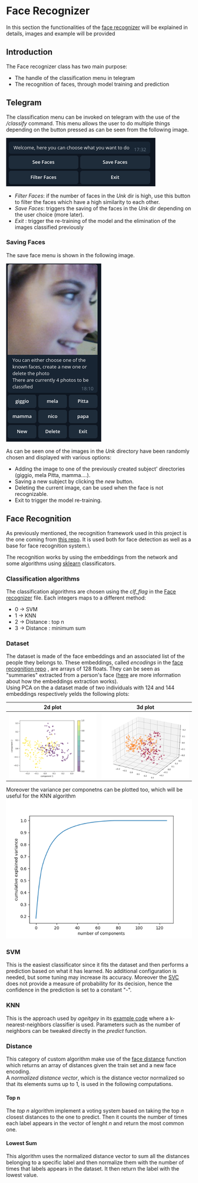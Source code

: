 
# Face Recognizer
In this section the functionalities of the
[face recognizer](Readme/face_recognizer.md) will be explained in
details, images and example will be provided

## Introduction 

The Face recognizer class has two main purpose:
- The handle of the classification menu in telegram
- The recognition of faces, through model training and prediction 

## Telegram 

The classification menu can be invoked on telegram with the use of the
*/classify* command. This menu allows the user to do multiple things
depending on the button pressed as can be seen from the following image.

![menu](./images/menu1.png)

- *Filter Faces*: if the number of faces in the *Unk* dir is high, use
  this button to filter the faces which have a high similarity to each
  other.
- *Save Faces*: triggers the saving of the faces in the *Unk* dir
  depending on the user choice (more later).
- *Exit* : trigger the re-training of the model and the elimination of
  the images classified previously

### Saving Faces

The save face menu is shown in the following image.

![menu2](./images/menu2.png)

As can be seen one of the images in the *Unk* directory have been
randomly chosen and displayed with various options:
- Adding the image to one of the previously created subject' directories
  (giggio, mela Pitta, mamma....). 
- Saving a new subject by clicking the *new* button.
- Deleting the current image, can be used when the face is not
  recognizable.
- Exit to trigger the model re-training.
  

## Face Recognition

As previously mentioned, the recognition framework used in this project
is the one coming from
[this repo](https://github.com/ageitgey/face_recognition). It is used
both for face detection as well as a base for face recognition system.\

The recognition works by using the embeddings from the network and some
algorithms using [sklearn](https://scikit-learn.org/stable/)
classificators.


### <a name="classification_alg"></a> Classification algorithms
The classification algorithms are chosen using the *clf_flag* in the [Face recognizer](./src/Classes/Face_recognizer.py) file. 
Each integers maps to a different method:
- 0 -> SVM
- 1 -> KNN
- 2 -> Distance : top n
- 3 -> Distance : minimum sum 

### Dataset
The dataset is made of the face embeddings and an associated list of the people they belongs to. These embeddings, called *encodings* 
in the [face recognition repo](https://github.com/ageitgey/face_recognition) , are arrays of 128 floats. They can be seen as 
"summaries" extracted from a person's face ([here](https://medium.com/@ageitgey/machine-learning-is-fun-part-4-modern-face-recognition-with-deep-learning-c3cffc121d78)
are more information about how the embeddings extraction works).\
Using PCA on the a dataset made of two individuals with 124 and 144 embeddings respectively yelds the following plots:

2d plot           |  3d plot
:-------------------------:|:-------------------------:
![Plot 1](./images/2d_plot.png)  | ![Video example](./images/3d_plot.png)

Moreover the variance per componetns can be plotted too, which will be
useful for the KNN algorithm ![variance](images/variance_components.png) 


### SVM
This is the easiest classificator since it fits the dataset and then performs a prediction based on what it has learned.
No additional configuration is needed, but some tuning may increase its accuracy. Moreover the [SVC](https://scikit-learn.org/stable/modules/generated/sklearn.svm.SVC.html)
does not provide a measure of probability for its decision, hence the confidence in the prediction is set to a constant "-".
 
### KNN
This is the approach used by *ageitgey* in its [example code](https://github.com/ageitgey/face_recognition/blob/master/examples/face_recognition_knn.py) where
a k-nearest-neighbors classifier is used. Parameters such as the number of neighbors can be tweaked directly in the *predict* function.

### Distance 
This category of custom algorithm make use of the [face distance](https://github.com/ageitgey/face_recognition/blob/master/face_recognition/api.py#L60)
function which returns an array of distances given the train set and a new face encoding.\
A *normalized distance vector*, which is the distance vector normalized so that its elements sums up to 1, is used in 
the following computations.

#### Top n
The *top n* algorithm implement a voting system based on taking the top *n* closest distances to the one to predict. 
Then it counts the number of times each label appears in the vector of lenght *n* and return the most common one.

#### Lowest Sum
This algorithm uses the normalized distance vector to sum all the distances belonging to a specific label and then 
normalize them with the number of times that labels appears in the dataset. It then return the label with the lowest 
value.